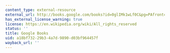 ```yaml
---
content_type: external-resource
external_url: http://books.google.com/books?id=0glIMk1wLf0C&pg=PAfrontcover
has_external_license_warning: true
license: https://en.wikipedia.org/wiki/All_rights_reserved
status: ''
title: Google Books
uid: a18bf732-29b3-4a7d-9890-d03bf964457f
wayback_url: ''
---
```

